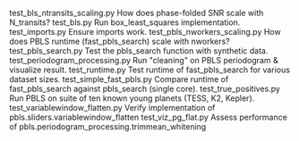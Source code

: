 test_bls_ntransits_scaling.py
    How does phase-folded SNR scale with N_transits?
test_bls.py
    Run box_least_squares implementation.
test_imports.py
    Ensure imports work.
test_pbls_nworkers_scaling.py
    How does PBLS runtime (fast_pbls_search) scale with nworkers?
test_pbls_search.py
    Test the pbls_search function with synthetic data.
test_periodogram_processing.py
    Run "cleaning" on PBLS periodogram & visualize result.
test_runtime.py
    Test runtime of fast_pbls_search for various dataset sizes.
test_simple_fast_pbls.py
    Compare runtime of fast_pbls_search against pbls_search (single core).
test_true_positives.py
    Run PBLS on suite of ten known young planets (TESS, K2, Kepler).
test_variablewindow_flatten.py
    Verify implementation of pbls.sliders.variablewindow_flatten
test_viz_pg_flat.py
    Assess performance of pbls.periodogram_processing.trimmean_whitening